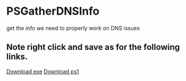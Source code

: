 # PSGatherDNSInfo
get the info we need to properly work on DNS issues

## Note right click and save as for the following links.
[Download exe](https://github.com/mrdatawolf/PSGatherDNSInfo/releases/download/v1.0.0/Get-DomainInfo.exe) 
[Download ps1](https://raw.githubusercontent.com/mrdatawolf/PSGatherDNSInfo/refs/heads/main/Get-DomainInfo.ps1)
